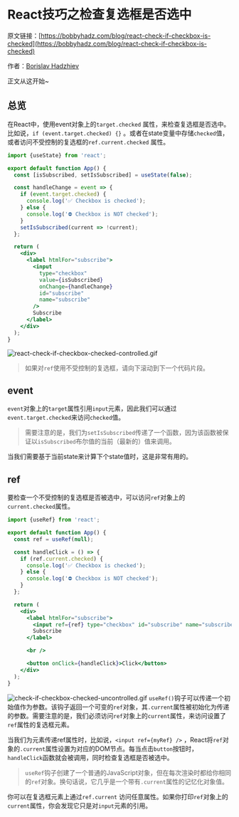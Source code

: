 # React技巧之检查复选框是否选中

原文链接：[https://bobbyhadz.com/blog/react-check-if-checkbox-is-checked](https://bobbyhadz.com/blog/react-check-if-checkbox-is-checked)

作者：[Borislav Hadzhiev](https://bobbyhadz.com/about)

正文从这开始~

## 总览

在React中，使用event对象上的`target.checked` 属性，来检查复选框是否选中。比如说，`if (event.target.checked) {}` 。或者在state变量中存储`checked`值，或者访问不受控制的复选框的`ref.current.checked` 属性。

```jsx
import {useState} from 'react';

export default function App() {
  const [isSubscribed, setIsSubscribed] = useState(false);

  const handleChange = event => {
    if (event.target.checked) {
      console.log('✅ Checkbox is checked');
    } else {
      console.log('⛔️ Checkbox is NOT checked');
    }
    setIsSubscribed(current => !current);
  };

  return (
    <div>
      <label htmlFor="subscribe">
        <input
          type="checkbox"
          value={isSubscribed}
          onChange={handleChange}
          id="subscribe"
          name="subscribe"
        />
        Subscribe
      </label>
    </div>
  );
}
```

![react-check-if-checkbox-checked-controlled.gif](https://p6-juejin.byteimg.com/tos-cn-i-k3u1fbpfcp/bb90aa94fbdb4ae69f5cd37c168c20f4~tplv-k3u1fbpfcp-watermark.image?)

> 如果对`ref`使用不受控制的复选框，请向下滚动到下一个代码片段。
> 

## event

`event`对象上的`target`属性引用`input`元素，因此我们可以通过`event.target.checked`来访问`checked`值。

> 需要注意的是，我们为`setIsSubscribed`传递了一个函数，因为该函数被保证以`isSubscribed`布尔值的当前（最新的）值来调用。
> 

当我们需要基于当前state来计算下个state值时，这是非常有用的。

## ref

要检查一个不受控制的复选框是否被选中，可以访问`ref`对象上的`current.checked`属性。

```jsx
import {useRef} from 'react';

export default function App() {
  const ref = useRef(null);

  const handleClick = () => {
    if (ref.current.checked) {
      console.log('✅ Checkbox is checked');
    } else {
      console.log('⛔️ Checkbox is NOT checked');
    }
  };

  return (
    <div>
      <label htmlFor="subscribe">
        <input ref={ref} type="checkbox" id="subscribe" name="subscribe" />
        Subscribe
      </label>

      <br />

      <button onClick={handleClick}>Click</button>
    </div>
  );
}
```

![check-if-checkbox-checked-uncontrolled.gif](https://p1-juejin.byteimg.com/tos-cn-i-k3u1fbpfcp/7fecda490ca94de582a4d28c71caf01a~tplv-k3u1fbpfcp-watermark.image?)
`useRef()`钩子可以传递一个初始值作为参数。该钩子返回一个可变的`ref`对象，其`.current`属性被初始化为传递的参数。需要注意的是，我们必须访问`ref`对象上的`current`属性，来访问设置了`ref`属性的复选框元素。

当我们为元素传递ref属性时，比如说，`<input ref={myRef} />` ，React将`ref`对象的`.current`属性设置为对应的DOM节点。每当点击`button`按钮时，`handleClick`函数就会被调用，同时检查复选框是否被选中。

> `useRef`钩子创建了一个普通的JavaScript对象，但在每次渲染时都给你相同的`ref`对象。换句话说，它几乎是一个带有`.current`属性的记忆化对象值。
> 

你可以在复选框元素上通过`ref.current` 访问任意属性。如果你打印`ref`对象上的`current`属性，你会发现它只是对`input`元素的引用。